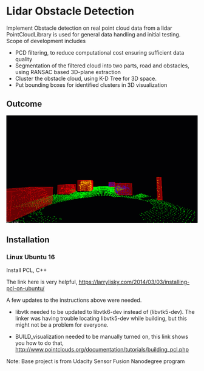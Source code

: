 # Lidar Obstacle Detection

Implement Obstacle detection on real point cloud data from a lidar
PointCloudLibrary is used for general data handling and initial testing.
Scope of development includes
- PCD filtering, to reduce computational cost ensuring sufficient data quality
- Segmentation of the filtered cloud into two parts, road and obstacles, using RANSAC based 3D-plane extraction
- Cluster the obstacle cloud, using K-D Tree for 3D space.
- Put bounding boxes for identified clusters in 3D visualization

## Outcome
![Lidar Obstacle Detection](/results/obstacledetectionfps.gif)

## Installation

### Linux Ubuntu 16

Install PCL, C++

The link here is very helpful, 
https://larrylisky.com/2014/03/03/installing-pcl-on-ubuntu/

A few updates to the instructions above were needed.

* libvtk needed to be updated to libvtk6-dev instead of (libvtk5-dev). The linker was having trouble locating libvtk5-dev while building, but this might not be a problem for everyone.

* BUILD_visualization needed to be manually turned on, this link shows you how to do that,
http://www.pointclouds.org/documentation/tutorials/building_pcl.php

Note: Base project is from Udacity Sensor Fusion Nanodegree program

